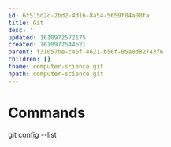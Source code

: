 ```yaml
---
id: 6f515d2c-2bd2-4d16-8a54-5659f04a00fa
title: Git
desc: ''
updated: 1610972572175
created: 1610972544621
parent: f31057be-c46f-4621-b56f-05a0d82743f6
children: []
fname: computer-science.git
hpath: computer-science.git
---
```

# Commands

git config --list


